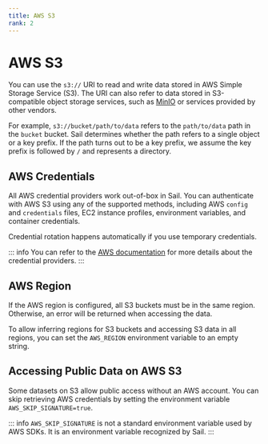 ```yaml
---
title: AWS S3
rank: 2
---
```


# AWS S3

You can use the `s3://` URI to read and write data stored in AWS Simple Storage Service (S3).
The URI can also refer to data stored in S3-compatible object storage services, such as [MinIO](https://min.io/) or services provided by other vendors.

For example, `s3://bucket/path/to/data` refers to the `path/to/data` path in the `bucket` bucket.
Sail determines whether the path refers to a single object or a key prefix.
If the path turns out to be a key prefix, we assume the key prefix is followed by `/` and represents a directory.

## AWS Credentials

All AWS credential providers work out-of-box in Sail.
You can authenticate with AWS S3 using any of the supported methods, including AWS `config` and `credentials` files,
EC2 instance profiles, environment variables, and container credentials.

Credential rotation happens automatically if you use temporary credentials.

::: info
You can refer to the [AWS documentation](https://docs.aws.amazon.com/sdkref/latest/guide/standardized-credentials.html)
for more details about the credential providers.
:::

## AWS Region

If the AWS region is configured, all S3 buckets must be in the same region.
Otherwise, an error will be returned when accessing the data.

To allow inferring regions for S3 buckets and accessing S3 data in all regions, you can set the `AWS_REGION` environment variable to an empty string.

## Accessing Public Data on AWS S3

Some datasets on S3 allow public access without an AWS account.
You can skip retrieving AWS credentials by setting the environment variable `AWS_SKIP_SIGNATURE=true`.

::: info
`AWS_SKIP_SIGNATURE` is not a standard environment variable used by AWS SDKs.
It is an environment variable recognized by Sail.
:::
